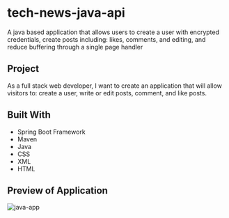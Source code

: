 # tech-news-java-api
A java based application that allows users to create a user with encrypted credentials, create posts including: 
likes, comments, and editing, and reduce buffering through a single page handler

## Project
As a full stack web developer, I want to create an application that will allow visitors to: create a user, 
write or edit posts, comment, and like posts.
  
## Built With
 * Spring Boot Framework
 * Maven
 * Java
 * CSS
 * XML
 * HTML

## Preview of Application

![java-app](https://github.com/Angel-A15/tech-news-java-api/assets/106582411/ac978bf1-6c19-4dfd-9d1f-d564af6c00ae)
